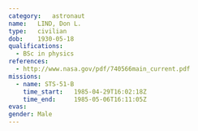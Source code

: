 ```yaml
---
category:	astronaut
name:	LIND, Don L.
type:	civilian
dob:	1930-05-18
qualifications:
  - BSc in physics
references:
  - http://www.nasa.gov/pdf/740566main_current.pdf
missions:
  - name: STS-51-B
    time_start:   1985-04-29T16:02:18Z
    time_end:     1985-05-06T16:11:05Z
evas:
gender:	Male
---
```

